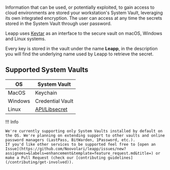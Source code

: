 Information that can be used, or potentially exploited, to gain access to cloud environments are stored your workstation's System Vault, leveraging its own integrated encryption. The user can access at any time the secrets stored in the System Vault through user password.

Leapp uses [Keytar](https://github.com/atom/node-keytar) as an interface to the secure vault on macOS, Windows and Linux systems.

Every key is stored in the vault under the name **Leapp**, in the description you will find the underlying name used by Leapp to retrieve the secret.

## Supported System Vaults

| OS      | System Vault     |
| ------- | ---------------- |
| MacOS   | Keychain         |
| Windows | Credential Vault    |
| Linux   | [API/Libsecret](https://wiki.gnome.org/Projects/Libsecret) | 

!!! Info
    
    We're currently supporting only System Vaults installed by default on the OS. We're planning on extending support to other vaults and online password managers (LastPass, BitWarden, 1Password, etc.). 
    If you'd like other services to be supported feel free to [open an Issue](https://github.com/Noovolari/leapp/issues/new?assignees=&labels=enhancement&template=feature_request.md&title=) or make a Pull Request (check our [contributing guidelines](/contributing/get-involved)). 

